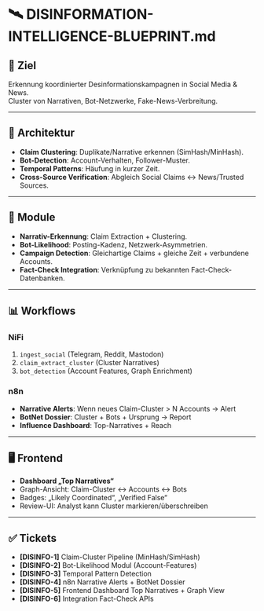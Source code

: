 # 🛰️ DISINFORMATION-INTELLIGENCE-BLUEPRINT.md

## 🎯 Ziel
Erkennung koordinierter Desinformationskampagnen in Social Media & News.  
Cluster von Narrativen, Bot-Netzwerke, Fake-News-Verbreitung.

---

## 🧭 Architektur
- **Claim Clustering**: Duplikate/Narrative erkennen (SimHash/MinHash).  
- **Bot-Detection**: Account-Verhalten, Follower-Muster.  
- **Temporal Patterns**: Häufung in kurzer Zeit.  
- **Cross-Source Verification**: Abgleich Social Claims ↔ News/Trusted Sources.  

---

## 🔬 Module
- **Narrativ-Erkennung**: Claim Extraction + Clustering.  
- **Bot-Likelihood**: Posting-Kadenz, Netzwerk-Asymmetrien.  
- **Campaign Detection**: Gleichartige Claims + gleiche Zeit + verbundene Accounts.  
- **Fact-Check Integration**: Verknüpfung zu bekannten Fact-Check-Datenbanken.  

---

## 📊 Workflows
### NiFi
1. `ingest_social` (Telegram, Reddit, Mastodon)  
2. `claim_extract_cluster` (Cluster Narratives)  
3. `bot_detection` (Account Features, Graph Enrichment)

### n8n
- **Narrative Alerts**: Wenn neues Claim-Cluster > N Accounts → Alert  
- **BotNet Dossier**: Cluster + Bots + Ursprung → Report  
- **Influence Dashboard**: Top-Narratives + Reach

---

## 🖥️ Frontend
- **Dashboard „Top Narratives“**  
- Graph-Ansicht: Claim-Cluster ↔ Accounts ↔ Bots  
- Badges: „Likely Coordinated“, „Verified False“  
- Review-UI: Analyst kann Cluster markieren/überschreiben

---

## ✅ Tickets
- **[DISINFO-1]** Claim-Cluster Pipeline (MinHash/SimHash)  
- **[DISINFO-2]** Bot-Likelihood Modul (Account-Features)  
- **[DISINFO-3]** Temporal Pattern Detection  
- **[DISINFO-4]** n8n Narrative Alerts + BotNet Dossier  
- **[DISINFO-5]** Frontend Dashboard Top Narratives + Graph View  
- **[DISINFO-6]** Integration Fact-Check APIs
